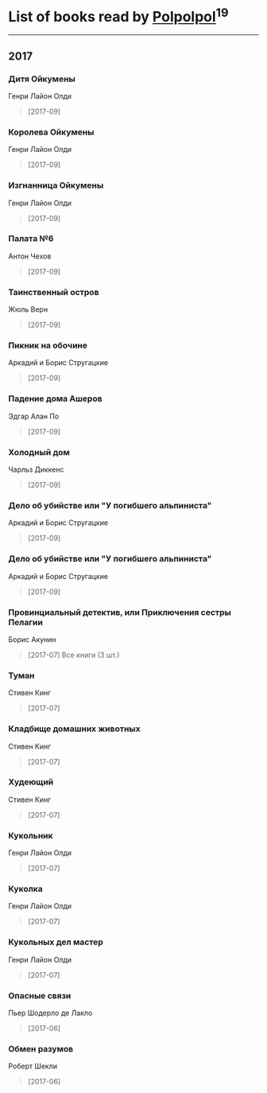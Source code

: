 # List of books read by [Polpolpol](https://plus.google.com/103995186316826099543)<sup>19</sup>
---

## 2017

### Дитя Ойкумены
Генри Лайон Олди
> [2017-09] 


### Королева Ойкумены
Генри Лайон Олди
> [2017-09] 


### Изгнанница Ойкумены
Генри Лайон Олди
> [2017-09] 


### Палата №6
Антон Чехов
> [2017-09] 


### Таинственный остров
Жюль Верн
> [2017-09] 


### Пикник на обочине
Аркадий и Борис Стругацкие
> [2017-09] 


### Падение дома Ашеров
Эдгар Алан По
> [2017-09] 


### Холодный дом
Чарльз Диккенс
> [2017-09] 


### Дело об убийстве или "У погибшего альпиниста"
Аркадий и Борис Стругацкие
> [2017-09] 


### Дело об убийстве или "У погибшего альпиниста"
Аркадий и Борис Стругацкие
> [2017-09] 


### Провинциальный детектив, или Приключения сестры Пелагии
Борис Акунин
> [2017-07] Все книги (3 шт.)


### Туман
Стивен Кинг
> [2017-07] 


### Кладбище домашних животных
Стивен Кинг
> [2017-07] 


### Худеющий
Стивен Кинг
> [2017-07] 


### Кукольник
Генри Лайон Олди
> [2017-07] 


### Куколка
Генри Лайон Олди
> [2017-07] 


### Кукольных дел мастер
Генри Лайон Олди
> [2017-07] 


### Опасные связи
Пьер Шодерло де Лакло
> [2017-06] 


### Обмен разумов
Роберт Шекли
> [2017-06] 



